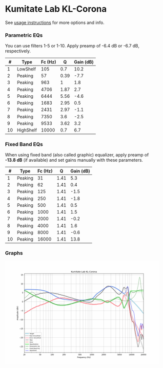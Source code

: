 # Kumitate Lab KL-Corona
See [usage instructions](https://github.com/jaakkopasanen/AutoEq#usage) for more options and info.

### Parametric EQs
You can use filters 1-5 or 1-10. Apply preamp of -6.4 dB or -6.7 dB, respectively.

|   # | Type      |   Fc (Hz) |    Q |   Gain (dB) |
|-----|-----------|-----------|------|-------------|
|   1 | LowShelf  |       105 | 0.7  |        10.2 |
|   2 | Peaking   |        57 | 0.39 |        -7.7 |
|   3 | Peaking   |       963 | 1    |         1.8 |
|   4 | Peaking   |      4706 | 1.87 |         2.7 |
|   5 | Peaking   |      6444 | 5.56 |        -4.6 |
|   6 | Peaking   |      1683 | 2.95 |         0.5 |
|   7 | Peaking   |      2431 | 2.97 |        -1.1 |
|   8 | Peaking   |      7350 | 3.6  |        -2.5 |
|   9 | Peaking   |      9533 | 3.62 |         3.2 |
|  10 | HighShelf |     10000 | 0.7  |         6.7 |

### Fixed Band EQs
When using fixed band (also called graphic) equalizer, apply preamp of **-13.8 dB** (if available) and set gains manually with these parameters.

|   # | Type    |   Fc (Hz) |    Q |   Gain (dB) |
|-----|---------|-----------|------|-------------|
|   1 | Peaking |        31 | 1.41 |         5.3 |
|   2 | Peaking |        62 | 1.41 |         0.4 |
|   3 | Peaking |       125 | 1.41 |        -1.5 |
|   4 | Peaking |       250 | 1.41 |        -1.8 |
|   5 | Peaking |       500 | 1.41 |         0.5 |
|   6 | Peaking |      1000 | 1.41 |         1.5 |
|   7 | Peaking |      2000 | 1.41 |        -0.2 |
|   8 | Peaking |      4000 | 1.41 |         1.6 |
|   9 | Peaking |      8000 | 1.41 |        -0.6 |
|  10 | Peaking |     16000 | 1.41 |        13.8 |

### Graphs
![](./Kumitate%20Lab%20KL-Corona.png)
